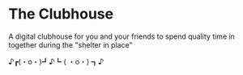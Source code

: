 # The Clubhouse

A digital clubhouse for you and your friends to spend quality time in together during the "shelter in place"

♪┏(・o・)┛♪┗ ( ・o・) ┓♪
